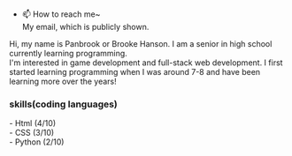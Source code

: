 - 📫 How to reach me~
  <br> My email, which is publicly shown.

Hi, my name is Panbrook or Brooke Hanson. I am a senior in high school currently learning programming. <br>
I'm interested in game development and full-stack web development. I first started learning programming when I was around 7-8 and have been learning more over the years!<br>

<h3>skills(coding languages)</h3>
 - Html (4/10) <br>
 - CSS (3/10) <br>
 - Python (2/10) <br>

